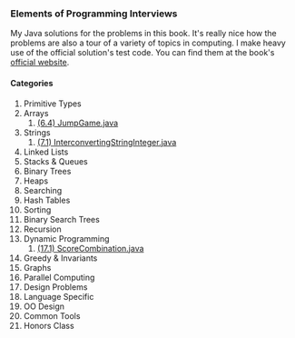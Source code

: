 ### Elements of Programming Interviews

My Java solutions for the problems in this book.  It's really nice how the problems are also a tour of a variety of topics in computing.  I make heavy use of the official solution's test code.  You can find them at the book's [official website](http://elementsofprogramminginterviews.com).

#### Categories
1. Primitive Types
2. Arrays
    1. [(6.4) JumpGame.java](./JumpGame.java)
3. Strings
    1. [(7.1) InterconvertingStringInteger.java](./InterconvertingStringInteger.java)
4. Linked Lists
5. Stacks & Queues
6. Binary Trees
7. Heaps
8. Searching
9. Hash Tables
10. Sorting
11. Binary Search Trees
12. Recursion
13. Dynamic Programming
    1. [(17.1) ScoreCombination.java](./ScoreCombination.java)
14. Greedy & Invariants
15. Graphs
26. Parallel Computing
27. Design Problems
28. Language Specific
29. OO Design
30. Common Tools
31. Honors Class
